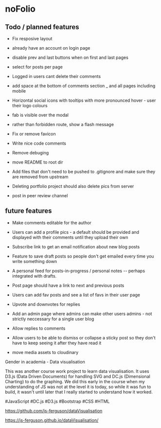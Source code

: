 # noFolio

## Todo / planned features

* Fix resposive layout 

* already have an account on login page

* disable prev and last buttons when on first and last pages

* select for posts per page

* Logged in users cant delete their comments

* add space at the bottom of comments section _ and all pages including mobile

* Horizontal social icons with tooltips with more pronounced hover - user their logo colours

* fab is visible over the modal

* rather than forbidden route, show a flash message

* Fix or remove favicon

* Write nice code comments

* Remove debuging 

* move README to root dir

* Add files that don't need to be pushed to .gitignore and make sure they are removed from upstream

* Deleting portfolio project should also delete pics from server

* post in peer review channel

## future features

* Make comments editable for the author

* Users can add a profile pics - a default should be provided and displayed with their comments until they upload their own

* Subscribe link to get an email notification about new blog posts

* Feature to save draft posts so people don't get emailed every time you write something down

* A personal feed for posts-in-progress / personal notes -- perhaps integrated with drafts. 

* Post page should have a link to next and previous posts

* Users can add fav posts and see a list of favs in their user page

* Upvote and downvotes for replies

* Add an admin page where admins can make other users admins - not strictly neccessary for a single user blog

* Allow replies to comments

* Allow users to be able to dismiss or collapse a sticky post so they don't have to keep seeing it after they have read it

* move media assets to cloudinary


Gender in academia - Data visualisation


This was another course work project to learn data visualisation. It uses D3.js (Data Driven Documents) for handling SVG and DC.js (Dimensional Charting) to do the graphing. We did this early in the course when my understanding of JS was not at the level it is today, so while it was fun to build, it wasn't until later that I really started to understand how it worked.  

#JavaScript #DC.js #D3.js #Bootstrap #CSS #HTML

https://github.com/js-ferguson/dataVisualisation

https://js-ferguson.github.io/dataVisualisation/